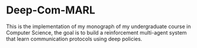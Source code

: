 # Deep-Com-MARL

This is the implementation of my monograph of my undergraduate course in Computer Science, the goal is to build a reinforcement multi-agent system that learn communication protocols using deep policies. 
